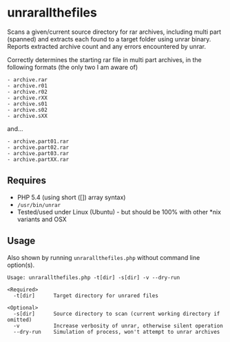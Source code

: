 # unrarallthefiles
Scans a given/current source directory for rar archives, including multi part (spanned) and extracts each found to a target folder using unrar binary. Reports extracted archive count and any errors encountered by unrar.

Correctly determines the starting rar file in multi part archives, in the following formats (the only two I am aware of)

	- archive.rar
	- archive.r01
	- archive.r02
	- archive.rXX
	- archive.s01
	- archive.s02
	- archive.sXX

and...

	- archive.part01.rar
	- archive.part02.rar
	- archive.part03.rar
	- archive.partXX.rar

## Requires
- PHP 5.4 (using short ([]) array syntax)
- `/usr/bin/unrar`
- Tested/used under Linux (Ubuntu) - but should be 100% with other *nix variants and OSX

## Usage
Also shown by running `unrarallthefiles.php` without command line option(s).

	Usage: unrarallthefiles.php -t[dir] -s[dir] -v --dry-run

	<Required>
	  -t[dir]      Target directory for unrared files

	<Optional>
	  -s[dir]      Source directory to scan (current working directory if omitted)
	  -v           Increase verbosity of unrar, otherwise silent operation
	  --dry-run    Simulation of process, won't attempt to unrar archives
